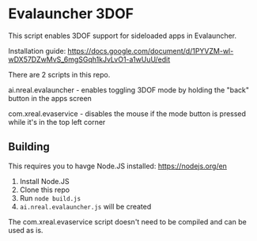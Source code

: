 # Evalauncher 3DOF

This script enables 3DOF support for sideloaded apps in Evalauncher.

Installation guide: https://docs.google.com/document/d/1PYVZM-wl-wDX57DZwMvS_6mgSGqh1kJvLvO1-a1wUuU/edit

There are 2 scripts in this repo.

ai.nreal.evalauncher - enables toggling 3DOF mode by holding the "back" button in the apps screen

com.xreal.evaservice - disables the mouse if the mode button is pressed while it's in the top left corner

## Building

This requires you to havge Node.JS installed: https://nodejs.org/en

1. Install Node.JS
2. Clone this repo
3. Run `node build.js`
4. `ai.nreal.evalauncher.js` will be created

The com.xreal.evaservice script doesn't need to be compiled and can be used as is.